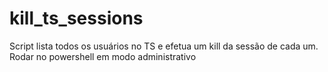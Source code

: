 # kill_ts_sessions

Script lista todos os usuários no TS e efetua um kill da sessão de cada um.
Rodar no powershell em modo administrativo
